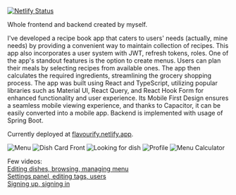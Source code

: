 [![Netlify Status](https://api.netlify.com/api/v1/badges/c478081a-aa2a-4b14-a125-58d619c74cfa/deploy-status)](https://app.netlify.com/sites/flavourify/deploys)

Whole frontend and backend created by myself.

I've developed a recipe book app that caters to users' needs (actually, mine needs) by providing a convenient way to maintain collection of recipes. This app also incorporates a user system with JWT, refresh tokens, roles.
One of the app's standout features is the option to create menus. Users can plan their meals by selecting recipes from available ones. The app then calculates the required ingredients, streamlining the grocery shopping process.
The app was built using React and TypeScript, utilizing popular libraries such as Material UI, React Query, and React Hook Form for enhanced functionality and user experience. Its Mobile First Design ensures a seamless mobile viewing experience, and thanks to Capacitor, it can be easily converted into a mobile app.
Backend is implemented with usage of Spring Boot.

Currently deployed at [flavourify.netlify.app](https://flavourify.netlify.app).

![Menu](https://user-images.githubusercontent.com/98762890/236291765-0026e2b9-7b24-430c-9247-97307514db98.png)
![Dish Card Front](https://user-images.githubusercontent.com/98762890/236291771-03dcf1e4-9f0e-41a6-b9bd-04c7e8341112.png)
![Looking for dish](https://user-images.githubusercontent.com/98762890/236291773-12bb9922-e23f-42c8-95ef-ea14dc49c9c7.png)
![Profile](https://user-images.githubusercontent.com/98762890/236291775-d1ad8579-d386-4967-b42a-7d426f5dea43.png)
![Menu Calculator](https://user-images.githubusercontent.com/98762890/236291777-ba2643b7-e4a5-42e4-b289-ce2178bd686c.png)


Few videos: \
[Editing dishes, browsing, managing menu](https://user-images.githubusercontent.com/98762890/236290278-e1565e3c-2223-461b-99df-efe14fbc7c28.webm) \
[Settings panel, editing tags, users](https://user-images.githubusercontent.com/98762890/236290300-62d4bbae-4580-4d46-9a60-5538e7dd78a3.webm) \
[Signing up, signing in](https://user-images.githubusercontent.com/98762890/236290307-a01dab8d-1c5a-43c2-bf27-d59af55ee078.webm) 
